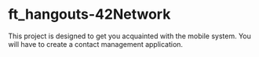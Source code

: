 # ft_hangouts-42Network
This project is designed to get you acquainted with the mobile system. You will have to create a contact management application.
